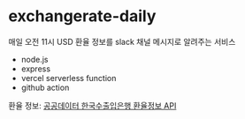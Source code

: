 # exchangerate-daily

매일 오전 11시 USD 환율 정보를 slack 채널 메시지로 알려주는 서비스


* node.js 
* express
* vercel serverless function
* github action

환율 정보: [공공데이터 한국수출입은행 환율정보 API](https://www.data.go.kr/data/3068846/openapi.do)

